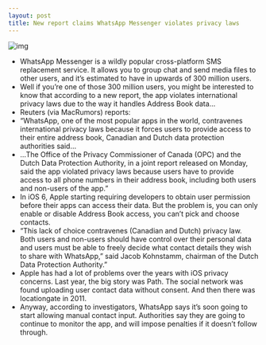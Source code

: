 ```yaml
---
layout: post
title: New report claims WhatsApp Messenger violates privacy laws
---
```

![img](http://media.idownloadblog.com/wp-content/uploads/2011/11/whatsapp.png)
* WhatsApp Messenger is a wildly popular cross-platform SMS replacement service. It allows you to group chat and send media files to other users, and it’s estimated to have in upwards of 300 million users.
* Well if you’re one of those 300 million users, you might be interested to know that according to a new report, the app violates international privacy laws due to the way it handles Address Book data…
* Reuters (via MacRumors) reports:
* “WhatsApp, one of the most popular apps in the world, contravenes international privacy laws because it forces users to provide access to their entire address book, Canadian and Dutch data protection authorities said…
* …The Office of the Privacy Commissioner of Canada (OPC) and the Dutch Data Protection Authority, in a joint report released on Monday, said the app violated privacy laws because users have to provide access to all phone numbers in their address book, including both users and non-users of the app.”
* In iOS 6, Apple starting requiring developers to obtain user permission before their apps can access their data. But the problem is, you can only enable or disable Address Book access, you can’t pick and choose contacts.
* “This lack of choice contravenes (Canadian and Dutch) privacy law. Both users and non-users should have control over their personal data and users must be able to freely decide what contact details they wish to share with WhatsApp,” said Jacob Kohnstamm, chairman of the Dutch Data Protection Authority.”
* Apple has had a lot of problems over the years with iOS privacy concerns. Last year, the big story was Path. The social network was found uploading user contact data without consent. And then there was locationgate in 2011.
* Anyway, according to investigators, WhatsApp says it’s soon going to start allowing manual contact input. Authorities say they are going to continue to monitor the app, and will impose penalties if it doesn’t follow through.

